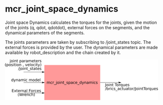 mcr_joint_space_dynamics
============

Joint space Dynamics calculates the torques for the joints, given the motion of
the joints (q, qdot, qdotdot), external forces on the segments, and the
dynamical parameters of the segments.

The joints parameters are taken by subscribing to /joint_states topic.
The external forces is provided by the user.
The dynamical parameters are made available by robot_description and the chain
created by it.

![Node Description](node_diag.png)
